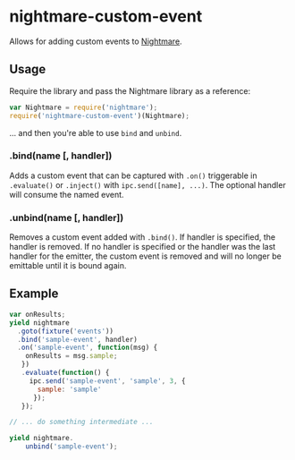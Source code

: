 # nightmare-custom-event

Allows for adding custom events to [Nightmare](http://nightmarejs.org).

## Usage
Require the library and pass the Nightmare library as a reference:

```js
var Nightmare = require('nightmare');
require('nightmare-custom-event')(Nightmare);
```

... and then you're able to use `bind` and `unbind`.

### .bind(name [, handler])
Adds a custom event that can be captured with `.on()` triggerable in `.evaluate()` or `.inject()` with `ipc.send([name], ...)`. The optional handler will consume the named event.

### .unbind(name [, handler])

Removes a custom event added with `.bind()`. If handler is specified, the handler is removed. If no handler is specified or the handler was the last handler for the emitter, the custom event is removed and will no longer be emittable until it is bound again.


## Example

```js
var onResults;
yield nightmare
  .goto(fixture('events'))
  .bind('sample-event', handler)
  .on('sample-event', function(msg) {
    onResults = msg.sample;
   })
   .evaluate(function() {
     ipc.send('sample-event', 'sample', 3, {
       sample: 'sample'
      });
   });

// ... do something intermediate ...

yield nightmare.
    unbind('sample-event');
```
